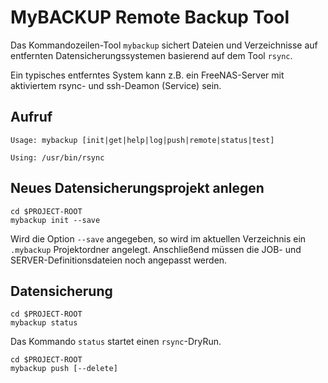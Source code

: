 MyBACKUP Remote Backup Tool
=============================

Das Kommandozeilen-Tool `mybackup` sichert Dateien und Verzeichnisse auf entfernten Datensicherungssystemen basierend auf dem Tool `rsync`.

Ein typisches entferntes System kann z.B. ein FreeNAS-Server mit aktiviertem rsync- und ssh-Deamon (Service)  sein.

Aufruf
-------

```
Usage: mybackup [init|get|help|log|push|remote|status|test]

Using: /usr/bin/rsync
```

Neues Datensicherungsprojekt anlegen
-------------------------------------

```
cd $PROJECT-ROOT
mybackup init --save
```

Wird die Option `--save` angegeben, so wird im aktuellen Verzeichnis ein `.mybackup` Projektordner angelegt. Anschließend müssen die JOB- und SERVER-Definitionsdateien noch angepasst werden.

Datensicherung
---------------

```
cd $PROJECT-ROOT
mybackup status
```

Das Kommando `status` startet einen `rsync`-DryRun.

```
cd $PROJECT-ROOT
mybackup push [--delete]
```
